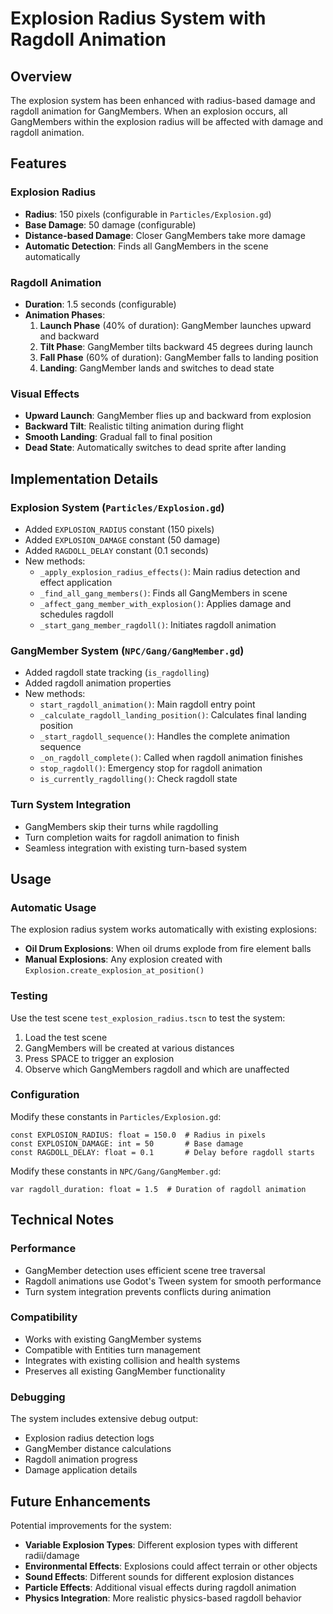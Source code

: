# Explosion Radius System with Ragdoll Animation

## Overview

The explosion system has been enhanced with radius-based damage and ragdoll animation for GangMembers. When an explosion occurs, all GangMembers within the explosion radius will be affected with damage and ragdoll animation.

## Features

### Explosion Radius
- **Radius**: 150 pixels (configurable in `Particles/Explosion.gd`)
- **Base Damage**: 50 damage (configurable)
- **Distance-based Damage**: Closer GangMembers take more damage
- **Automatic Detection**: Finds all GangMembers in the scene automatically

### Ragdoll Animation
- **Duration**: 1.5 seconds (configurable)
- **Animation Phases**:
  1. **Launch Phase** (40% of duration): GangMember launches upward and backward
  2. **Tilt Phase**: GangMember tilts backward 45 degrees during launch
  3. **Fall Phase** (60% of duration): GangMember falls to landing position
  4. **Landing**: GangMember lands and switches to dead state

### Visual Effects
- **Upward Launch**: GangMember flies up and backward from explosion
- **Backward Tilt**: Realistic tilting animation during flight
- **Smooth Landing**: Gradual fall to final position
- **Dead State**: Automatically switches to dead sprite after landing

## Implementation Details

### Explosion System (`Particles/Explosion.gd`)
- Added `EXPLOSION_RADIUS` constant (150 pixels)
- Added `EXPLOSION_DAMAGE` constant (50 damage)
- Added `RAGDOLL_DELAY` constant (0.1 seconds)
- New methods:
  - `_apply_explosion_radius_effects()`: Main radius detection and effect application
  - `_find_all_gang_members()`: Finds all GangMembers in scene
  - `_affect_gang_member_with_explosion()`: Applies damage and schedules ragdoll
  - `_start_gang_member_ragdoll()`: Initiates ragdoll animation

### GangMember System (`NPC/Gang/GangMember.gd`)
- Added ragdoll state tracking (`is_ragdolling`)
- Added ragdoll animation properties
- New methods:
  - `start_ragdoll_animation()`: Main ragdoll entry point
  - `_calculate_ragdoll_landing_position()`: Calculates final landing position
  - `_start_ragdoll_sequence()`: Handles the complete animation sequence
  - `_on_ragdoll_complete()`: Called when ragdoll animation finishes
  - `stop_ragdoll()`: Emergency stop for ragdoll animation
  - `is_currently_ragdolling()`: Check ragdoll state

### Turn System Integration
- GangMembers skip their turns while ragdolling
- Turn completion waits for ragdoll animation to finish
- Seamless integration with existing turn-based system

## Usage

### Automatic Usage
The explosion radius system works automatically with existing explosions:
- **Oil Drum Explosions**: When oil drums explode from fire element balls
- **Manual Explosions**: Any explosion created with `Explosion.create_explosion_at_position()`

### Testing
Use the test scene `test_explosion_radius.tscn` to test the system:
1. Load the test scene
2. GangMembers will be created at various distances
3. Press SPACE to trigger an explosion
4. Observe which GangMembers ragdoll and which are unaffected

### Configuration
Modify these constants in `Particles/Explosion.gd`:
```gdscript
const EXPLOSION_RADIUS: float = 150.0  # Radius in pixels
const EXPLOSION_DAMAGE: int = 50       # Base damage
const RAGDOLL_DELAY: float = 0.1       # Delay before ragdoll starts
```

Modify these constants in `NPC/Gang/GangMember.gd`:
```gdscript
var ragdoll_duration: float = 1.5  # Duration of ragdoll animation
```

## Technical Notes

### Performance
- GangMember detection uses efficient scene tree traversal
- Ragdoll animations use Godot's Tween system for smooth performance
- Turn system integration prevents conflicts during animation

### Compatibility
- Works with existing GangMember systems
- Compatible with Entities turn management
- Integrates with existing collision and health systems
- Preserves all existing GangMember functionality

### Debugging
The system includes extensive debug output:
- Explosion radius detection logs
- GangMember distance calculations
- Ragdoll animation progress
- Damage application details

## Future Enhancements

Potential improvements for the system:
- **Variable Explosion Types**: Different explosion types with different radii/damage
- **Environmental Effects**: Explosions could affect terrain or other objects
- **Sound Effects**: Different sounds for different explosion distances
- **Particle Effects**: Additional visual effects during ragdoll animation
- **Physics Integration**: More realistic physics-based ragdoll behavior 